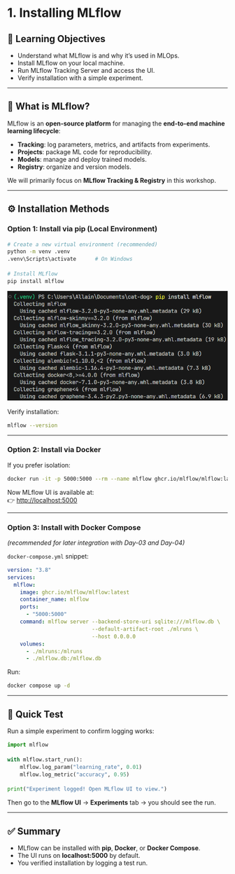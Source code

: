 # 1. Installing MLflow

## 🎯 Learning Objectives
- Understand what MLflow is and why it’s used in MLOps.
- Install MLflow on your local machine.
- Run MLflow Tracking Server and access the UI.
- Verify installation with a simple experiment.

---

## 📘 What is MLflow?
MLflow is an **open-source platform** for managing the **end-to-end machine learning lifecycle**:
- **Tracking**: log parameters, metrics, and artifacts from experiments.  
- **Projects**: package ML code for reproducibility.  
- **Models**: manage and deploy trained models.  
- **Registry**: organize and version models.  

We will primarily focus on **MLflow Tracking & Registry** in this workshop.

---

## ⚙️ Installation Methods

### **Option 1: Install via pip (Local Environment)**
```bash
# Create a new virtual environment (recommended)
python -m venv .venv
.venv\Scripts\activate      # On Windows

# Install MLflow
pip install mlflow
```

![alt text](../day-01/images/mlflow/1_InstallMlflow.png)

Verify installation:
```bash
mlflow --version
```

---

### **Option 2: Install via Docker**
If you prefer isolation:
```bash
docker run -it -p 5000:5000 --rm --name mlflow ghcr.io/mlflow/mlflow:latest mlflow ui --host 0.0.0.0
```
Now MLflow UI is available at:  
👉 [http://localhost:5000](http://localhost:5000)

---

### **Option 3: Install with Docker Compose**  
*(recommended for later integration with Day-03 and Day-04)*  

`docker-compose.yml` snippet:
```yaml
version: "3.8"
services:
  mlflow:
    image: ghcr.io/mlflow/mlflow:latest
    container_name: mlflow
    ports:
      - "5000:5000"
    command: mlflow server --backend-store-uri sqlite:///mlflow.db \
                           --default-artifact-root ./mlruns \
                           --host 0.0.0.0
    volumes:
      - ./mlruns:/mlruns
      - ./mlflow.db:/mlflow.db
```

Run:
```bash
docker compose up -d
```

---

## 🧪 Quick Test
Run a simple experiment to confirm logging works:

```python
import mlflow

with mlflow.start_run():
    mlflow.log_param("learning_rate", 0.01)
    mlflow.log_metric("accuracy", 0.95)

print("Experiment logged! Open MLflow UI to view.")
```

Then go to the **MLflow UI** → **Experiments** tab → you should see the run.

---

## ✅ Summary
- MLflow can be installed with **pip**, **Docker**, or **Docker Compose**.  
- The UI runs on **localhost:5000** by default.  
- You verified installation by logging a test run.  
